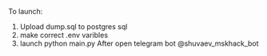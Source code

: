 To launch:
1) Upload dump.sql to postgres sql 
2) make correct .env varibles
3) launch python main.py
After open telegram bot @shuvaev_mskhack_bot
